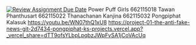 [![Review Assignment Due Date](https://classroom.github.com/assets/deadline-readme-button-22041afd0340ce965d47ae6ef1cefeee28c7c493a6346c4f15d667ab976d596c.svg)](https://classroom.github.com/a/k6kO_4Go)
Power Puff Girls
662115018 Tawan Phanthusart
662115022 Thanachanan  Kanjina
662115032 Pongpiphat Kalasuk
https://youtu.be/WN07thQ1xU8
https://project-01-the-anti-fake-news-git-2d7434-pongpiphat-ks-projects.vercel.app?_vercel_share=dTT9ofsYLbpLpqbzJWpFvSA1jCoVAcUq
